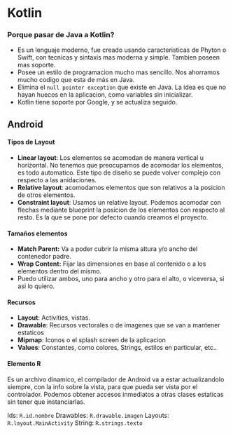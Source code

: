 # Kotlin

### Porque pasar de Java a Kotlin?

* Es un lenguaje moderno, fue creado usando caracteristicas de Phyton o Swift, con tecnicas y sintaxis mas moderna y simple. Tambien poseen mas soporte.
* Posee un estilo de programacion mucho mas sencillo. Nos ahorramos mucho codigo que esta de más en Java.
* Elimina el `null pointer exception` que existe en Java. La idea es que no hayan huecos en la aplicacion, como variables sin inicializar.
* Kotlin tiene soporte por Google, y se actualiza seguido.

## Android

#### Tipos de Layout

* **Linear layout**: Los elementos se acomodan de manera vertical u horizontal. No tenemos que preocuparnos de acomodar los elementos, es todo automatico. Este tipo de diseño se puede volver complejo con respecto a las anidaciones.
* **Relative layout**: acomodamos elementos que son relativos a la posicion de otros elementos.
* **Constraint layout**: Usamos un relative layout. Podemos acomodar con flechas mediante blueprint la posicion de los elementos con respecto al resto. Es la que se pone por defecto cuando creamos el proyecto.

#### Tamaños elementos

* **Match Parent:** Va a poder cubrir la misma altura y/o ancho del contenedor padre.
* **Wrap Content:** Fijar las dimensiones en base al contenido o a los elementos dentro del mismo.
* Puedo utilizar ambos, uno para ancho y otro para el alto, o viceversa, si asi lo quiero.

#### Recursos

* **Layout**: Activities, vistas.
* **Drawable**: Recursos vectorales o de imagenes que se van a mantener estaticos
* **Mipmap**: Iconos o el splash screen de la aplicacion
* **Values**: Constantes, como colores, Strings, estilos en particular, etc..

#### Elemento R

Es un archivo dinamico, el compilador de Android va a estar actualizandolo siempre, con la info sobre la vista, para que pueda ser vista por el controlador.
Podemos obtener accesos inmediatos a otras clases estaticas sin tener que instanciarlas.

Ids: `R.id.nombre`
Drawables: `R.drawable.imagen`
Layouts: `R.layout.MainActivity`
String: `R.strings.texto`

